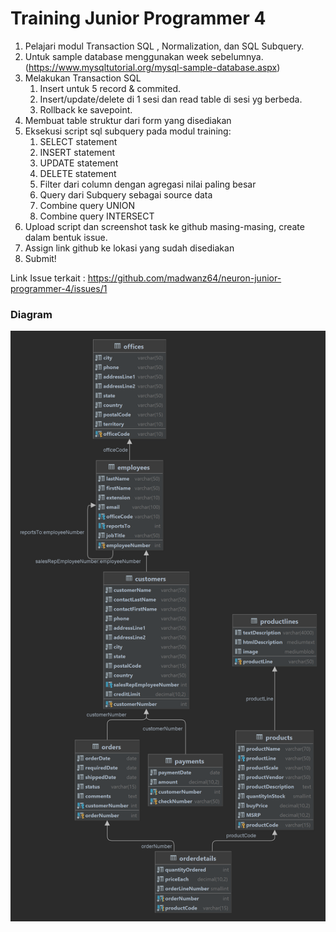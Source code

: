 # Training Junior Programmer 4

1. Pelajari modul Transaction SQL , Normalization, dan SQL Subquery.
2. Untuk sample database menggunakan week sebelumnya. (https://www.mysqltutorial.org/mysql-sample-database.aspx)
3. Melakukan Transaction SQL 
   1. Insert untuk 5 record & commited.
   2. Insert/update/delete di 1 sesi dan read table di sesi yg berbeda. 
   3. Rollback ke savepoint.
4. Membuat table struktur dari form yang disediakan
5. Eksekusi script sql subquery pada modul training:
   1. SELECT statement
   2. INSERT statement
   3. UPDATE statement
   4. DELETE statement
   5. Filter dari column dengan agregasi nilai paling besar
   6. Query dari Subquery sebagai source data
   7. Combine query UNION 
   8. Combine query INTERSECT
6. Upload script dan screenshot task ke github masing-masing, create dalam bentuk issue.
7. Assign link github ke lokasi yang sudah disediakan
8. Submit!


Link Issue terkait : https://github.com/madwanz64/neuron-junior-programmer-4/issues/1


### Diagram
![Diagram Sample Database dari MySQL Tutorial](diagram.png)